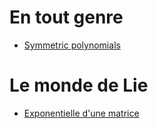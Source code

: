 # En tout genre
- [Symmetric polynomials](sym_poly.pdf)

# Le monde de Lie
- [Exponentielle d'une matrice](mat_expo.pdf)

